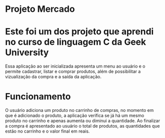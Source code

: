 # Projeto Mercado

# Este foi um dos projeto que aprendi no curso de linguagem C da Geek University
Essa aplicação ao ser inicializada apresenta um menu ao usuário e o permite cadastrar, listar e comprar produtos, além de possibilitar a vizualização da compra e a saída da aplicação.

# Funcionamento
O usuário adiciona um produto no carrinho de compras, no momento em que é adicionado o produto, a aplicação verifica se já há um mesmo produto no carrinho e apenas aumenta ou diminui a quantidade. Ao finalizar a compra é apresentado ao usuário o total de produtos, as quantidades que estão no carrinho e o valor final em reais.

 

